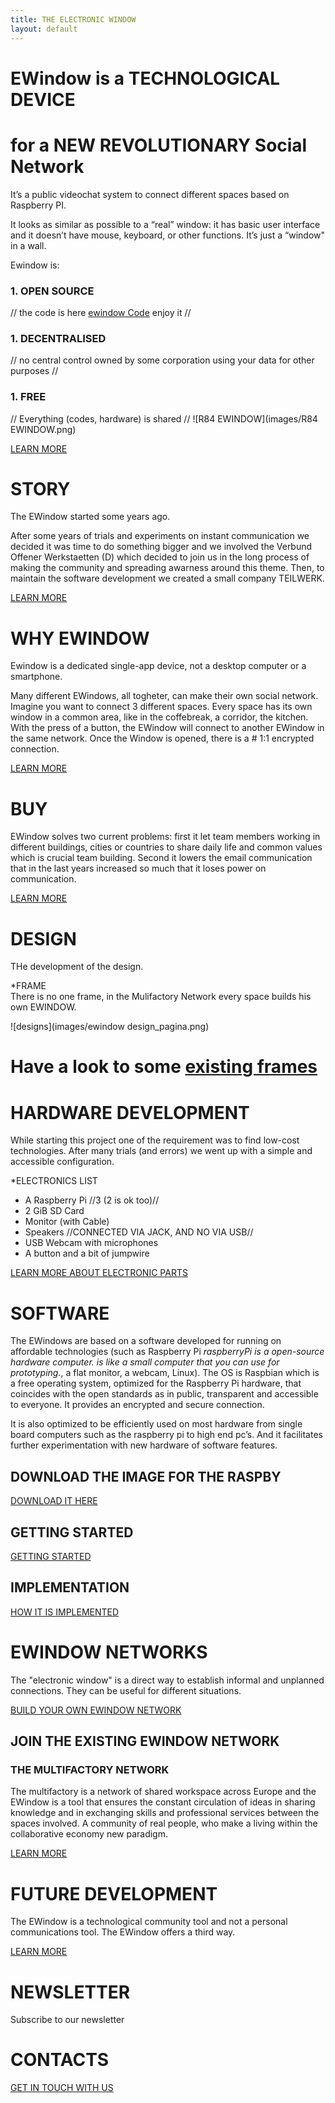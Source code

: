 ```yaml
---
title: THE ELECTRONIC WINDOW
layout: default
---
```


# EWindow is a TECHNOLOGICAL DEVICE 
# for a NEW REVOLUTIONARY __Social Network__

It’s a public videochat system to connect different spaces based on Raspberry PI.

It looks as similar as possible to a “real” window: 
it has basic user interface and it doesn’t have mouse, keyboard, or other functions. 
It’s just a “window" in a wall.

Ewindow is:
### 1. __OPEN SOURCE__ 
// the code is here [ewindow Code](https://github.com/teilWERK) enjoy it //
### 1. __DECENTRALISED__ 
// no central control owned by some corporation using your data for other purposes //
### 1. __FREE__ 
// Everything (codes, hardware) is shared //
![R84 EWINDOW](images/R84 EWINDOW.png)

[LEARN MORE](introduction.html)

# STORY

The EWindow started some years ago. 

After some years of trials and experiments on instant communication we decided it was time to do something bigger and we involved the Verbund Offener Werkstaetten (D) which decided to join us in the long process of making the community and spreading awarness around this theme.
Then, to maintain the software development we created a small company TEILWERK.

[LEARN MORE](story.md)

# WHY EWINDOW

Ewindow is a dedicated single-app device, not a desktop computer or a smartphone.

Many different EWindows, all togheter, can make their own social network. Imagine you want to connect 3 different spaces. 
Every space has its own window in a common area, like in the coffebreak, a corridor, the kitchen.
With the press of a button, the EWindow will connect to another EWindow in the same network.
Once the Window is opened, there is a # 1:1 encrypted connection. 

[LEARN MORE](why.md)


# BUY
EWindow solves two current problems: first it let team members working in different buildings, cities or countries to share daily life and common values which is crucial team building. Second it lowers the email communication that in the last years increased so much that it loses power on communication.

[LEARN MORE](buy.md)


# DESIGN 

THe development of the design.

*FRAME  
There is no one frame, in the Mulifactory Network every space builds his own EWINDOW.

![designs](images/ewindow design_pagina.png)

# Have a look to some [existing frames](frames.md)

# HARDWARE DEVELOPMENT

While starting this project one of the requirement was to find low-cost technologies. 
After many trials (and errors) we went up with a simple and accessible configuration.

*ELECTRONICS LIST
- A Raspberry Pi //3 (2 is ok too)//
- 2 GiB  SD Card
- Monitor (with Cable)
- Speakers //CONNECTED VIA JACK, AND NO VIA USB//
- USB Webcam with microphones 
- A button and a bit of jumpwire

[LEARN MORE ABOUT ELECTRONIC PARTS](hardware.md)


# SOFTWARE   

The EWindows are based on a software developed for running on affordable technologies (such as Raspberry Pi *raspberryPi is a open-source hardware computer. is like a small computer that you can use for prototyping.*, a flat monitor, a webcam, Linux). 
The OS is Raspbian which is a free operating system, optimized for the Raspberry Pi hardware, that coincides with the open standards as in public, transparent and accessible to everyone. It provides an encrypted and secure connection.

It is also optimized to be efficiently used on most hardware from single board computers such as the raspberry pi to high end pc’s.  And it facilitates further experimentation with new hardware of software features.


## DOWNLOAD THE IMAGE FOR THE RASPBY
[DOWNLOAD IT HERE](imagedownload.md)


## GETTING STARTED

[GETTING STARTED](gettingstarted.md)


## IMPLEMENTATION

[HOW IT IS IMPLEMENTED](implementation.md)


# EWINDOW NETWORKS  
The "electronic window" is a direct way to establish informal and unplanned connections. 
They can be useful for different situations. 

[BUILD YOUR OWN EWINDOW NETWORK](setupyourownnetwork.md)

## JOIN THE EXISTING EWINDOW NETWORK

### THE MULTIFACTORY NETWORK

The multifactory is  a network of shared workspace across Europe and the EWindow is a tool that ensures the constant circulation of ideas in sharing knowledge and in exchanging skills and professional services between the spaces involved.
A community of real people, who make a living within the collaborative economy new paradigm. 

[LEARN MORE](MultiFactory.html)


# FUTURE DEVELOPMENT

The EWindow is a technological community tool and not a personal communications tool.
The EWindow offers a third way.

[LEARN MORE](future.md)


# NEWSLETTER

Subscribe to our newsletter 

# CONTACTS

[GET IN TOUCH WITH US](contacts.md)

